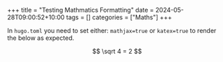 +++
title = "Testing Mathmatics Formatting"
date = 2024-05-28T09:00:52+10:00
tags = []
categories = ["Maths"]
+++

In `hugo.toml` you need to set either: `mathjax=true` or `katex=true` to render the below as expected.

$$ \sqrt 4 = 2 $$
